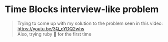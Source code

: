 # Time Blocks interview-like problem
> Trying to come up with my solution to the problem seen in this video: https://youtu.be/3Q_oYDQ2whs<br>
> Also, trying ruby 💎  for the first time
